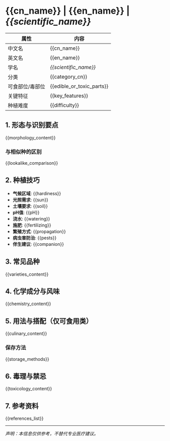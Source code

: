# {{cn_name}} | {{en_name}} | *{{scientific_name}}*

| 属性 | 内容 |
|------|------|
| 中文名 | {{cn_name}} |
| 英文名 | {{en_name}} |
| 学名 | *{{scientific_name}}* |
| 分类 | {{category_cn}} |
| 可食部位/毒部位 | {{edible_or_toxic_parts}} |
| 关键特征 | {{key_features}} |
| 种植难度 | {{difficulty}} |

## 1. 形态与识别要点

{{morphology_content}}

### 与相似种的区别

{{lookalike_comparison}}

## 2. 种植技巧

- **气候区域**: {{hardiness}}
- **光照需求**: {{sun}}
- **土壤要求**: {{soil}}
- **pH值**: {{pH}}
- **浇水**: {{watering}}
- **施肥**: {{fertilizing}}
- **繁殖方式**: {{propagation}}
- **病虫害防治**: {{pests}}
- **伴生建议**: {{companion}}

## 3. 常见品种

{{varieties_content}}

## 4. 化学成分与风味

{{chemistry_content}}

## 5. 用法与搭配（仅可食用类）

{{culinary_content}}

### 保存方法

{{storage_methods}}

## 6. 毒理与禁忌

{{toxicology_content}}

## 7. 参考资料

{{references_list}}

---
*声明：本信息仅供参考，不替代专业医疗建议。*